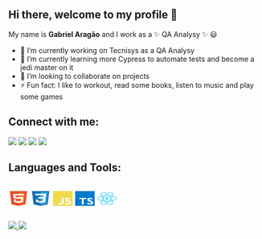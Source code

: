 ## Hi there, welcome to my profile 👋

My name is **Gabriel Aragão** and I work as a ✨ QA Analysy ✨ <!-- but I am studying new technologies to work as front-end dev --> 😃

- 🔭 I’m currently working on Tecnisys as a QA Analysy
- 🌱 I’m currently learning more Cypress to automate tests and become a jedi master on it
- 👯 I’m looking to collaborate on projects
- ⚡ Fun fact: I like to workout, read some books, listen to music and play some games
<!--
- 🤔 I’m looking for help with ... 
- 💬 Ask me about ...
- 📫 How to reach me: 
 😄 Pronouns: ...
-->

## Connect with me:
<div> 
  <a href="https://www.linkedin.com/in/gabriel-arag%C3%A3o-038779163/" target="_blank"><img src="https://img.shields.io/badge/-LinkedIn-%230077B5?style=for-the-badge&logo=linkedin&logoColor=white" target="_blank"></a>
  <a href = "mailto:gabrielarago4@gmail.com"><img src="https://img.shields.io/badge/-Gmail-%23333?style=for-the-badge&logo=gmail&logoColor=white" target="_blank"></a>
  <a href="https://instagram.com/gabrielaragorn" target="_blank"><img src="https://img.shields.io/badge/-Instagram-%23E4405F?style=for-the-badge&logo=instagram&logoColor=white" target="_blank"></a>
  <a href="https://discordapp.com/users/479819880175108116" target="_blank"><img src="https://img.shields.io/badge/Discord-7289DA?style=for-the-badge&logo=discord&logoColor=white" target="_blank"></a> 

</div>

## Languages and Tools:

<div style="display: inline_block"><br>
  <img align="center" alt="Gab-HTML" height="30" width="40" src="https://raw.githubusercontent.com/devicons/devicon/master/icons/html5/html5-original.svg">
  <img align="center" alt="Gab-CSS" height="30" width="40" src="https://raw.githubusercontent.com/devicons/devicon/master/icons/css3/css3-original.svg">
  <img align="center" alt="Gab-Js" height="30" width="40" src="https://raw.githubusercontent.com/devicons/devicon/master/icons/javascript/javascript-plain.svg">
  <img align="center" alt="Gab-Ts" height="30" width="40" src="https://raw.githubusercontent.com/devicons/devicon/master/icons/typescript/typescript-plain.svg">
  <img align="center" alt="Gab-React" height="30" width="40" src="https://raw.githubusercontent.com/devicons/devicon/master/icons/react/react-original.svg">
</div>

##

<div align="left">
  <a href="https://github.com/GabrielAragorn">
  <img height="180em" src="https://github-readme-stats.vercel.app/api?username=GabrielAragorn&show_icons=true&theme=dracula&include_all_commits=true&count_private=true"/>
  <img height="180em" src="https://github-readme-stats.vercel.app/api/top-langs/?username=GabrielAragorn&layout=compact&langs_count=7&theme=dracula"/>
</div>



